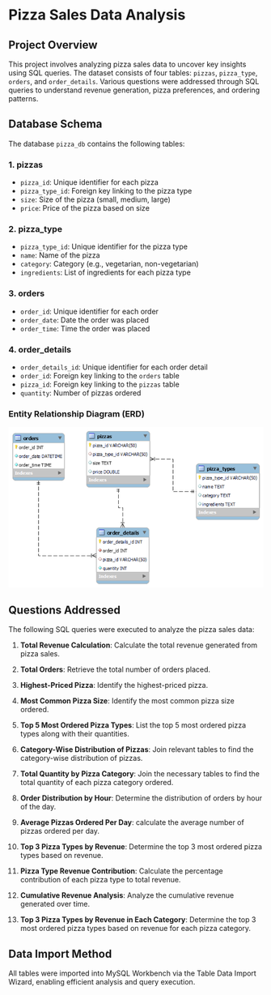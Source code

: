 # Pizza Sales Data Analysis

## Project Overview
This project involves analyzing pizza sales data to uncover key insights using SQL queries. The dataset consists of four tables: `pizzas`, `pizza_type`, `orders`, and `order_details`. Various questions were addressed through SQL queries to understand revenue generation, pizza preferences, and ordering patterns.

## Database Schema
The database `pizza_db` contains the following tables:

### 1. **pizzas**
- `pizza_id`: Unique identifier for each pizza
- `pizza_type_id`: Foreign key linking to the pizza type
- `size`: Size of the pizza (small, medium, large)
- `price`: Price of the pizza based on size

### 2. **pizza_type**
- `pizza_type_id`: Unique identifier for the pizza type
- `name`: Name of the pizza
- `category`: Category (e.g., vegetarian, non-vegetarian)
- `ingredients`: List of ingredients for each pizza type

### 3. **orders**
- `order_id`: Unique identifier for each order
- `order_date`: Date the order was placed
- `order_time`: Time the order was placed

### 4. **order_details**
- `order_details_id`: Unique identifier for each order detail
- `order_id`: Foreign key linking to the `orders` table
- `pizza_id`: Foreign key linking to the `pizzas` table
- `quantity`: Number of pizzas ordered


### Entity Relationship Diagram (ERD)

![Pizza Sales ERD](/Pizza-Sales-ERD-png.png)


## Questions Addressed
The following SQL queries were executed to analyze the pizza sales data:

1. **Total Revenue Calculation**: 
   Calculate the total revenue generated from pizza sales.

2. **Total Orders**: 
   Retrieve the total number of orders placed.

3. **Highest-Priced Pizza**: 
   Identify the highest-priced pizza.

4. **Most Common Pizza Size**: 
   Identify the most common pizza size ordered.

5. **Top 5 Most Ordered Pizza Types**: 
   List the top 5 most ordered pizza types along with their quantities.

6. **Category-Wise Distribution of Pizzas**: 
   Join relevant tables to find the category-wise distribution of pizzas.

7. **Total Quantity by Pizza Category**: 
   Join the necessary tables to find the total quantity of each pizza category ordered.

8. **Order Distribution by Hour**: 
   Determine the distribution of orders by hour of the day.

9. **Average Pizzas Ordered Per Day**: 
   calculate the average number of pizzas ordered per day.

10. **Top 3 Pizza Types by Revenue**: 
    Determine the top 3 most ordered pizza types based on revenue.

11. **Pizza Type Revenue Contribution**: 
    Calculate the percentage contribution of each pizza type to total revenue.

12. **Cumulative Revenue Analysis**: 
    Analyze the cumulative revenue generated over time.

13. **Top 3 Pizza Types by Revenue in Each Category**: 
    Determine the top 3 most ordered pizza types based on revenue for each pizza category.

## Data Import Method
All tables were imported into MySQL Workbench via the Table Data Import Wizard, enabling efficient analysis and query execution.

